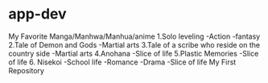 # app-dev
My Favorite Manga/Manhwa/Manhua/anime
1.Solo leveling
  -Action
  -fantasy
2.Tale of Demon and Gods
  -Martial arts
3.Tale of a scribe who reside on the country side
  -Martial arts
4.Anohana
  -Slice of life
5.Plastic Memories
  -Slice of life
6. Nisekoi
  -School life
  -Romance
  -Drama
  -Slice of life
My First Repository


